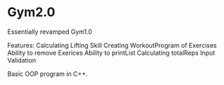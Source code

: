 # Gym2.0

Essentially revamped Gym1.0

Features:
Calculating Lifting Skill
Creating WorkoutProgram of Exercises
Ability to remove Exerices
Ability to printList
Calculating totalReps
Input Validation

Basic OOP program in C++.
